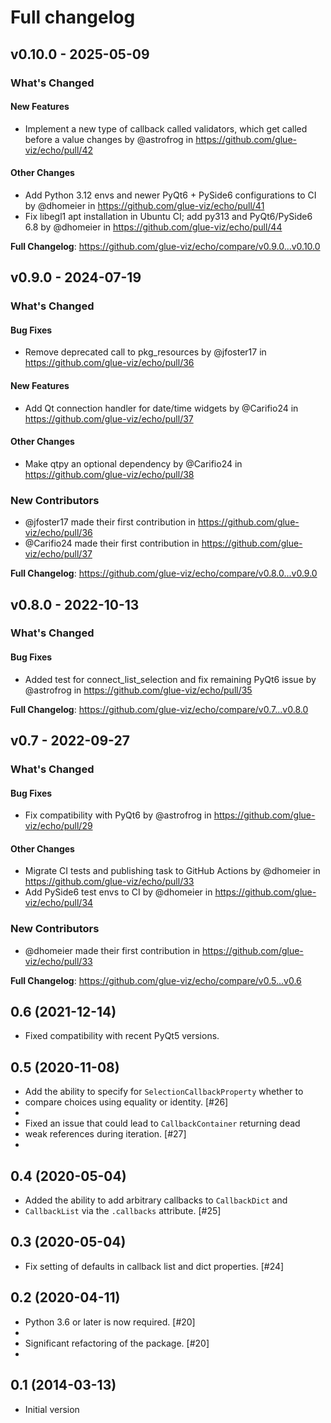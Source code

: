 # Full changelog

## v0.10.0 - 2025-05-09

<!-- Release notes generated using configuration in .github/release.yml at main -->
### What's Changed

#### New Features

* Implement a new type of callback called validators, which get called before a value changes by @astrofrog in https://github.com/glue-viz/echo/pull/42

#### Other Changes

* Add Python 3.12 envs and newer PyQt6 + PySide6 configurations to CI by @dhomeier in https://github.com/glue-viz/echo/pull/41
* Fix libegl1 apt installation in Ubuntu CI; add py313 and PyQt6/PySide6 6.8  by @dhomeier in https://github.com/glue-viz/echo/pull/44

**Full Changelog**: https://github.com/glue-viz/echo/compare/v0.9.0...v0.10.0

## v0.9.0 - 2024-07-19

<!-- Release notes generated using configuration in .github/release.yml at main -->
### What's Changed

#### Bug Fixes

* Remove deprecated call to pkg_resources by @jfoster17 in https://github.com/glue-viz/echo/pull/36

#### New Features

* Add Qt connection handler for date/time widgets by @Carifio24 in https://github.com/glue-viz/echo/pull/37

#### Other Changes

* Make qtpy an optional dependency by @Carifio24 in https://github.com/glue-viz/echo/pull/38

### New Contributors

* @jfoster17 made their first contribution in https://github.com/glue-viz/echo/pull/36
* @Carifio24 made their first contribution in https://github.com/glue-viz/echo/pull/37

**Full Changelog**: https://github.com/glue-viz/echo/compare/v0.8.0...v0.9.0

## v0.8.0 - 2022-10-13

<!-- Release notes generated using configuration in .github/release.yml at main -->
### What's Changed

#### Bug Fixes

- Added test for connect_list_selection and fix remaining PyQt6 issue by @astrofrog in https://github.com/glue-viz/echo/pull/35

**Full Changelog**: https://github.com/glue-viz/echo/compare/v0.7...v0.8.0

## v0.7 - 2022-09-27

### What's Changed

#### Bug Fixes

- Fix compatibility with PyQt6 by @astrofrog in https://github.com/glue-viz/echo/pull/29

#### Other Changes

- Migrate CI tests and publishing task to GitHub Actions by @dhomeier in https://github.com/glue-viz/echo/pull/33
- Add PySide6 test envs to CI by @dhomeier in https://github.com/glue-viz/echo/pull/34

### New Contributors

- @dhomeier made their first contribution in https://github.com/glue-viz/echo/pull/33

**Full Changelog**: https://github.com/glue-viz/echo/compare/v0.5...v0.6

## 0.6 (2021-12-14)

- Fixed compatibility with recent PyQt5 versions.

## 0.5 (2020-11-08)

- Add the ability to specify for `SelectionCallbackProperty` whether to
- compare choices using equality or identity. [#26]
- 
- Fixed an issue that could lead to `CallbackContainer` returning dead
- weak references during iteration. [#27]
- 

## 0.4 (2020-05-04)

- Added the ability to add arbitrary callbacks to `CallbackDict` and
- `CallbackList` via the `.callbacks` attribute. [#25]

## 0.3 (2020-05-04)

- Fix setting of defaults in callback list and dict properties. [#24]

## 0.2 (2020-04-11)

- Python 3.6 or later is now required. [#20]
- 
- Significant refactoring of the package. [#20]
- 

## 0.1 (2014-03-13)

- Initial version
